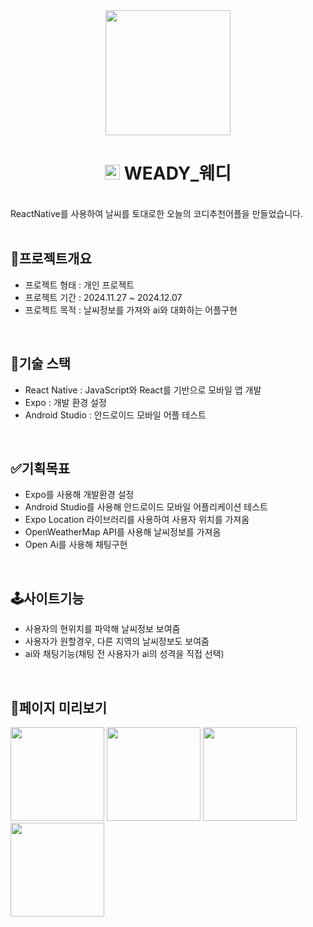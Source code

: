 <div align='center'>
  <img src='https://github.com/user-attachments/assets/721ab7c1-5efc-4e12-94e9-14d910a1b02d' width='200px'/>
</div>
<div align="center">
  <h1>
    <img src='https://github.com/user-attachments/assets/d077d876-ed2e-4023-8b25-edf2666ee1a1' display='inline' width='24px'/>
    WEADY_웨디
  </h1>
  <br />
</div>
ReactNative를 사용하여 날씨를 토대로한 오늘의 코디추천어플을 만들었습니다.
<br/>
<br />

## 🌟프로젝트개요

- 프로젝트 형태 : 개인 프로젝트
- 프로젝트 기간 : 2024.11.27 ~ 2024.12.07
- 프로젝트 목적 : 날씨정보를 가져와 ai와 대화하는 어플구현

<br />

## 🔨기술 스택
- React Native : JavaScript와 React를 기반으로 모바일 앱 개발
- Expo : 개발 환경 설정
- Android Studio : 안드로이드 모바일 어플 테스트

<br />

## ✅기획목표
- Expo를 사용해 개발환경 설정
- Android Studio를 사용해 안드로이드 모바일 어플리케이션 테스트
- Expo Location 라이브러리를 사용하여 사용자 위치를 가져옴
- OpenWeatherMap API를 사용해 날씨정보를 가져옴
- Open Ai를 사용해 채팅구현

<br />

## 🕹️사이트기능
- 사용자의 현위치를 파악해 날씨정보 보여줌
- 사용자가 원할경우, 다른 지역의 날씨정보도 보여줌
- ai와 채팅기능(채팅 전 사용자가 ai의 성격을 직접 선택)

<br />

## 📃페이지 미리보기
<img src='https://github.com/user-attachments/assets/a043d05d-74c2-4cb2-96a6-6f6a26645fda' width='150px' />
<img src='https://github.com/user-attachments/assets/91a8493e-16a4-4a44-8994-f3fe724dbbda' width='150px' />
<img src='https://github.com/user-attachments/assets/3ee37e08-534a-4947-bc53-a8fc9396893d' width='150px' />
<img src='https://github.com/user-attachments/assets/e95905fb-ecca-47fe-a0e4-f4374e1266d7' width='150px' />
